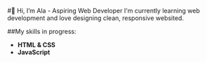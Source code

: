 #👋 Hi, I’m Ala - Aspiring Web Developer
I'm currently learning web development and love designing clean, responsive websited.

##My skills in progress:
- **HTML & CSS**
- **JavaScript**




<!---
alicjac0/alicjac0 is a ✨ special ✨ repository because its `README.md` (this file) appears on your GitHub profile.
You can click the Preview link to take a look at your changes.
--->
